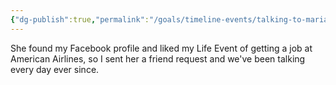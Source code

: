 ```yaml
---
{"dg-publish":true,"permalink":"/goals/timeline-events/talking-to-mariana/","tags":["timeline"],"created":"","updated":""}
---
```



She found my Facebook profile and liked my Life Event of getting a job at American Airlines, so I sent her a friend request and we've been talking every day ever since.